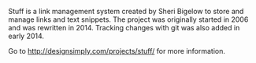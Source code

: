 Stuff is a link management system created by Sheri Bigelow to store and manage links and text snippets. The project was originally started in 2006 and was rewritten in 2014. Tracking changes with git was also added in early 2014.

Go to http://designsimply.com/projects/stuff/ for more information.


